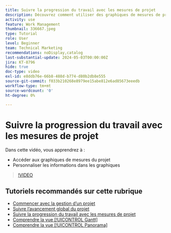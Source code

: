 ```yaml
---
title: Suivre la progression du travail avec les mesures de projet
description: Découvrez comment utiliser des graphiques de mesures de projet pour suivre la progression du travail dans  [!DNL  Workfront].
activity: use
feature: Work Management
thumbnail: 336667.jpeg
type: Tutorial
role: User
level: Beginner
team: Technical Marketing
recommendations: noDisplay,catalog
last-substantial-update: 2024-05-03T00:00:00Z
jira: KT-8796
hide: true
doc-type: video
exl-id: e8ddb76e-66b8-488d-b774-d80b2db8e555
source-git-commit: f033b210268e8979ee15abe812e6ad85673eeedb
workflow-type: tm+mt
source-wordcount: '0'
ht-degree: 0%

---
```


# Suivre la progression du travail avec les mesures de projet

Dans cette vidéo, vous apprendrez à :

* Accéder aux graphiques de mesures du projet
* Personnaliser les informations dans les graphiques

>[!VIDEO](https://video.tv.adobe.com/v/336667/?quality=12&learn=on)

## Tutoriels recommandés sur cette rubrique

* [Commencer avec la gestion d’un projet](/help/manage-work/projects/getting-started-manage-a-project.md)
* [Suivre l’avancement global du projet](/help/manage-work/projects/track-overall-project-progress.md)
* [Suivre la progression du travail avec les mesures de projet](/help/manage-work/projects/track-work-progress-with-project-metrics.md)
* [Comprendre la vue [!UICONTROL Gantt]](/help/manage-work/projects/understand-the-gantt-view.md)
* [Comprendre la vue [!UICONTROL Panorama]](/help/manage-work/projects/understand-the-board-view.md)

